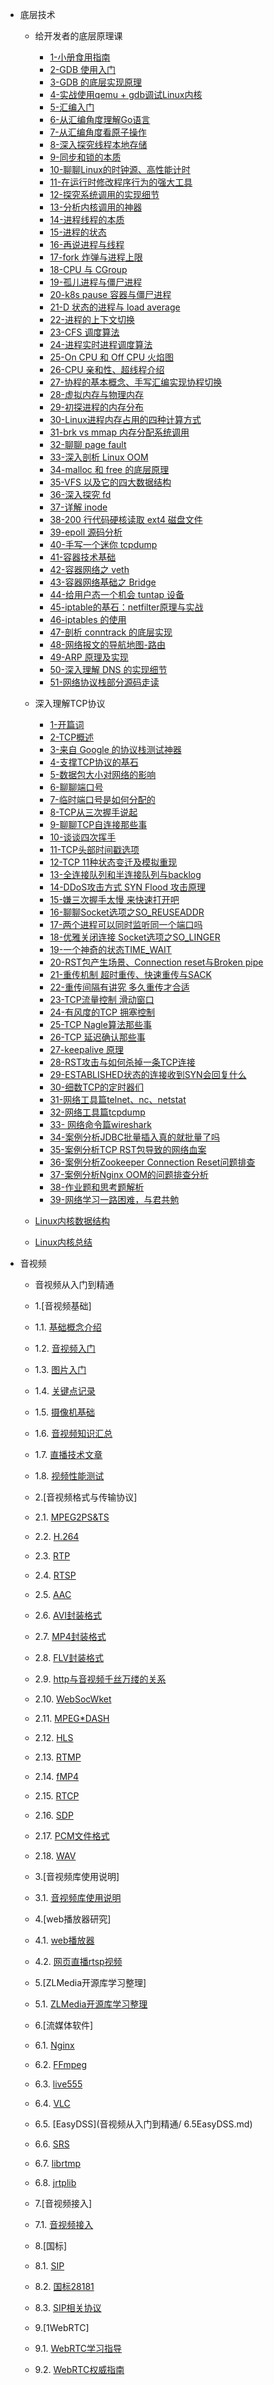 * 底层技术
  * 给开发者的底层原理课
    * [1-小册食用指南](给开发者的底层原理课/1-小册食用指南.md)
    * [2-GDB 使用入门](给开发者的底层原理课/2-GDB%20使用入门.md)
    * [3-GDB 的底层实现原理](给开发者的底层原理课/3-GDB%20的底层实现原理.md)
    * [4-实战使用qemu + gdb调试Linux内核](给开发者的底层原理课/4-实战使用%20qemu%20+%20gdb%20调试%20Linux%20内核以及网络配置)
    * [5-汇编入门](给开发者的底层原理课/5-汇编入门.md)
    * [6-从汇编角度理解Go语言](给开发者的底层原理课/6-从汇编角度理解%20Go%20语言.md)
    * [7-从汇编角度看原子操作](给开发者的底层原理课/7-从汇编角度看原子操作.md)
    * [8-深入探究线程本地存储](给开发者的底层原理课/8-深入探究线程本地存储（TLS）.md)
    * [9-同步和锁的本质](给开发者的底层原理课/9-同步和锁的本质.md)
    * [10-聊聊Linux的时钟源、高性能计时](给开发者的底层原理课/10-聊聊%20Linux%20的时钟源、高性能计时与%20vDSO%20系统调用.md)
    * [11-在运行时修改程序行为的强大工具](给开发者的底层原理课/11-在运行时修改程序行为的强大工具：LD_PRELOAD.md)
    * [12-探究系统调用的实现细节](给开发者的底层原理课/12-探究系统调用的实现细节.md)
    * [13-分析内核调用的神器](给开发者的底层原理课/13-分析内核调用的神器ftrace%20与%20trace-cmd.md)
    * [14-进程线程的本质](给开发者的底层原理课/14-进程线程的本质%20task_struct.md)
    * [15-进程的状态](给开发者的底层原理课/15-进程的状态.md)
    * [16-再说进程与线程](给开发者的底层原理课/16-再说进程与线程.md)
    * [17-fork 炸弹与进程上限](给开发者的底层原理课/17-fork%20炸弹与进程上限.md)
    * [18-CPU 与 CGroup](给开发者的底层原理课/18-CPU%20与%20CGroup.md)
    * [19-孤儿进程与僵尸进程](给开发者的底层原理课/19-孤儿进程与僵尸进程.md)
    * [20-k8s pause 容器与僵尸进程](给开发者的底层原理课/20-k8s%20pause%20容器与僵尸进程.md)
    * [21-D 状态的进程与 load average](给开发者的底层原理课/21-D%20状态的进程与%20load%20average.md)
    * [22-进程的上下文切换](给开发者的底层原理课/22-进程的上下文切换.md)
    * [23-CFS 调度算法](给开发者的底层原理课/23-CFS%20调度算法.md)
    * [24-进程实时进程调度算法](给开发者的底层原理课/24-进程实时进程调度算法.md)
    * [25-On CPU 和 Off CPU 火焰图](给开发者的底层原理课/25-On%20CPU%20和%20Off%20CPU%20火焰图.md)
    * [26-CPU 亲和性、超线程介绍](给开发者的底层原理课/26-CPU%20亲和性、超线程介绍.md)
    * [27-协程的基本概念、手写汇编实现协程切换](给开发者的底层原理课/27-协程的基本概念、手写汇编实现协程切换.md)
    * [28-虚拟内存与物理内存](给开发者的底层原理课/28-虚拟内存与物理内存.md)
    * [29-初探进程的内存分布](给开发者的底层原理课/29-初探进程的内存分布.md)
    * [30-Linux进程内存占用的四种计算方式](给开发者的底层原理课/30-Linux进程内存占用的四种计算方式.md)
    * [31-brk vs mmap 内存分配系统调用](给开发者的底层原理课/31-brk%20vs%20mmap%20内存分配系统调用.md)
    * [32-聊聊 page fault](给开发者的底层原理课/32-聊聊%20page%20fault.md)
    * [33-深入剖析 Linux OOM](给开发者的底层原理课/33-深入剖析%20Linux%20OOM.md)
    * [34-malloc 和 free 的底层原理](给开发者的底层原理课/34-malloc%20和%20free%20的底层原理.md)
    * [35-VFS 以及它的四大数据结构](给开发者的底层原理课/35-VFS%20以及它的四大数据结构.md)
    * [36-深入探究 fd](给开发者的底层原理课/36-深入探究%20fd.md)
    * [37-详解 inode](给开发者的底层原理课/37-详解%20inode.md)
    * [38-200 行代码硬核读取 ext4 磁盘文件](给开发者的底层原理课/38-200%20行代码硬核读取%20ext4%20磁盘文件.md)
    * [39-epoll 源码分析](给开发者的底层原理课/39-epoll%20源码分析.md)
    * [40-手写一个迷你 tcpdump](给开发者的底层原理课/40-手写一个迷你%20tcpdump.md)
    * [41-容器技术基础](给开发者的底层原理课/41-容器技术基础.md)
    * [42-容器网络之 veth](给开发者的底层原理课/42-容器网络之%20veth.md)
    * [43-容器网络基础之 Bridge](给开发者的底层原理课/43-容器网络基础之%20Bridge.md)
    * [44-给用户态一个机会 tuntap 设备](给开发者的底层原理课/44-给用户态一个机会%20tuntap%20设备.md)
    * [45-iptable的基石：netfilter原理与实战](给开发者的底层原理课/45-iptable%20的基石：netfilter%20原理与实战.md)
    * [46-iptables 的使用](给开发者的底层原理课/46-iptables%20的使用.md)
    * [47-剖析 conntrack 的底层实现](给开发者的底层原理课/47-剖析%20conntrack%20的底层实现.md)
    * [48-网络报文的导航地图-路由](给开发者的底层原理课/48-网络报文的导航地图-路由.md)
    * [49-ARP 原理及实现](给开发者的底层原理课/49-ARP%20原理及实现.md)
    * [50-深入理解 DNS 的实现细节](给开发者的底层原理课/50-深入理解%20DNS%20的实现细节.md)
    * [51-网络协议栈部分源码走读](给开发者的底层原理课/51-网络协议栈部分源码走读.md)

  * 深入理解TCP协议
    * [1-开篇词](深入理解TCP协议/1-开篇词%20——%20小册食用指南.md)
    * [2-TCP概述](深入理解TCP协议/2-TCP%20概述%20——%20可靠的、面向连接的、基于字节流、全双工的协议.md)
    * [3-来自 Google 的协议栈测试神器](深入理解TCP协议/3-来自%20Google%20的协议栈测试神器%20——%20packetdrill.md)
    * [4-支撑TCP协议的基石](深入理解TCP协议/4-支撑%20TCP%20协议的基石%20——%20剖析首部字段.md)
    * [5-数据包大小对网络的影响](深入理解TCP协议/5-数据包大小对网络的影响%20——%20MTU%20与%20MSS%20的奥秘.md)
    * [6-聊聊端口号](深入理解TCP协议/6-繁忙的贸易港口%20——%20聊聊端口号.md)
    * [7-临时端口号是如何分配的](深入理解TCP协议/7-临时端口号是如何分配的.md)
    * [8-TCP从三次握手说起](深入理解TCP协议/8-TCP%20恋爱史第一步%20——%20从三次握手说起.md)
    * [9-聊聊TCP自连接那些事](深入理解TCP协议/9-聊聊%20TCP%20自连接那些事.md)
    * [10-谈谈四次挥手](深入理解TCP协议/10-相见时难别亦难%20——%20谈谈四次挥手.md)
    * [11-TCP头部时间戳选项](深入理解TCP协议/11-时光机%20——%20TCP%20头部时间戳选项.md)
    * [12-TCP 11种状态变迁及模拟重现](深入理解TCP协议/12-状态机魔鬼%20——%20TCP%2011%20种状态变迁及模拟重现.md)
    * [13-全连接队列和半连接队列与backlog](深入理解TCP协议/13-另辟蹊径看三次握手%20——%20全连接队列和半连接队列与%20backlog.md)
    * [14-DDoS攻击方式 SYN Flood 攻击原理](深入理解TCP协议/14-原始但德高望重的%20DDoS%20攻击方式%20——%20SYN%20Flood%20攻击原理.md)
    * [15-嫌三次握手太慢 来快速打开吧](深入理解TCP协议/15-嫌三次握手太慢%20——%20来快速打开吧.md)
    * [16-聊聊Socket选项之SO_REUSEADDR](深入理解TCP协议/16-Address%20already%20in%20use%20——%20聊聊%20Socket%20选项之%20SO_REUSEADDR.md)
    * [17-两个进程可以同时监听同一个端口吗](深入理解TCP协议/17-一台主机上两个进程可以同时监听同一个端口吗.md)
    * [18-优雅关闭连接 Socket选项之SO_LINGER](深入理解TCP协议/18-优雅关闭连接%20——%20Socket%20选项之%20SO_LINGER.md)
    * [19-一个神奇的状态TIME_WAIT](深入理解TCP协议/19-%20一个神奇的状态%20——%20TIME_WAIT.md)
    * [20-RST包产生场景、Connection reset与Broken pipe](深入理解TCP协议/20-爱搞事情的%20RST%20包%20——%20产生场景、Connection%20reset%20与%20Broken%20pipe.md)
    * [21-重传机制 超时重传、快速重传与SACK](深入理解TCP协议/21-重传机制%20——%20超时重传、快速重传与%20SACK.md)
    * [22-重传间隔有讲究 多久重传才合适](深入理解TCP协议/22-重传间隔有讲究%20——%20多久重传才合适.md)
    * [23-TCP流量控制 滑动窗口](深入理解TCP协议/23-TCP流量控制%20——%20滑动窗口.md)
    * [24-有风度的TCP 拥塞控制](深入理解TCP协议/24-有风度的%20TCP%20——%20拥塞控制.md)
    * [25-TCP Nagle算法那些事](深入理解TCP协议/25-TCP%20发包的%20hold%20住哥%20——%20Nagle%20算法那些事.md)
    * [26-TCP 延迟确认那些事](深入理解TCP协议/26-TCP%20回包的磨叽姐%20——%20延迟确认那些事.md)
    * [27-keepalive 原理](深入理解TCP协议/27-兄弟你还活着吗%20——%20keepalive%20原理.md)
    * [28-RST攻击与如何杀掉一条TCP连接](深入理解TCP协议/28-TCP%20RST%20攻击与如何杀掉一条%20TCP%20连接.md)
    * [29-ESTABLISHED状态的连接收到SYN会回复什么](深入理解TCP协议/29-ESTABLISHED%20状态的连接收到%20SYN%20会回复什么？.md)
    * [30-细数TCP的定时器们](深入理解TCP协议/30-定时器一览%20——%20细数%20TCP%20的定时器们.md)
    * [31-网络工具篇telnet、nc、netstat](深入理解TCP协议/31-%20网络工具篇（一）%20——%20telnet、nc、netstat.md)
    * [32-网络工具篇tcpdump](深入理解TCP协议/32-%20网络工具篇（二）%20——%20网络包的照妖镜%20%20tcpdump.md)
    * [33- 网络命令篇wireshark](深入理解TCP协议/33-%20网络命令篇（三）%20——%20网络分析屠龙刀%20%20wireshark.md)
    * [34-案例分析JDBC批量插入真的就批量了吗](深入理解TCP协议/34-案例分析%20——%20JDBC%20批量插入真的就批量了吗.md)
    * [35-案例分析TCP RST包导致的网络血案](深入理解TCP协议/35-案例分析%20——%20TCP%20RST%20包导致的网络血案.md)
    * [36-案例分析Zookeeper Connection Reset问题排查](深入理解TCP协议/36-案例分析%20——%20一次%20Zookeeper%20Connection%20Reset%20问题排查.md)
    * [37-案例分析Nginx OOM的问题排查分析](深入理解TCP协议/37-案例分析%20%20——%20一次百万长连接压测%20Nginx%20OOM%20的问题排查分析.md)
    * [38-作业题和思考题解析](深入理解TCP协议/38-作业题和思考题解析.md)
    * [39-网络学习一路困难，与君共勉](深入理解TCP协议/39-网络学习一路困难，与君共勉.md)
  
  * [Linux内核数据结构](Linux内核数据结构.md)
  * [Linux内核总结](Linux内核总结.md)
* 音视频
  * 音视频从入门到精通
  * 1.[音视频基础]
   * 1.1. [基础概念介绍](音视频从入门到精通/1.1基础概念介绍.md)
   * 1.2. [音视频入门](音视频从入门到精通/1.2音视频入门.md)
   * 1.3. [图片入门](音视频从入门到精通/1.3图片入门.md)
   * 1.4. [关键点记录](音视频从入门到精通/1.4关键点记录.md)
   * 1.5. [摄像机基础](音视频从入门到精通/1.5摄像机基础.md)
   * 1.6. [音视频知识汇总](音视频从入门到精通/1.6音视频知识汇总.md)
   * 1.7. [直播技术文章](音视频从入门到精通/1.7直播技术文章.md)
   * 1.8. [视频性能测试](音视频从入门到精通/1.8视频性能测试.md)
  
  * 2.[音视频格式与传输协议]
   * 2.1. [MPEG2PS&TS](音视频从入门到精通/2.1MPEG2PS&TS.md)
   * 2.2. [H.264](音视频从入门到精通/2.2H.264.md)
   * 2.3. [RTP](音视频从入门到精通/2.3RTP.md)
   * 2.4. [RTSP](音视频从入门到精通/2.4RTSP.md)
   * 2.5. [AAC](音视频从入门到精通/2.5AAC.md)
   * 2.6. [AVI封装格式](音视频从入门到精通/2.6AVI封装格式.md)
   * 2.7. [MP4封装格式](音视频从入门到精通/2.7MP4封装格式.md)
   * 2.8. [FLV封装格式](音视频从入门到精通/2.8FSLV封装格式.md)
   * 2.9. [http与音视频千丝万缕的关系](音视频从入门到精通/2.9http与音视频千丝万缕的关系.md)
   * 2.10. [WebSocWket](音视频从入门到精通/2.10websocket.md)
   * 2.11. [MPEG*DASH](音视频从入门到精通/2.11MPEG*DASH.md)
   * 2.12. [HLS](音视频从入门到精通/2.12HLS.md)
   * 2.13. [RTMP](音视频从入门到精通/2.13RTMP.md)
   * 2.14. [fMP4](音视频从入门到精通/2.14fMP4.md)
   * 2.15. [RTCP](音视频从入门到精通/2.15RTCP.md)
   * 2.16. [SDP](音视频从入门到精通/2.16SDP.md)
   * 2.17. [PCM文件格式](音视频从入门到精通/2.17PCM文件格式.md)
   * 2.18. [WAV](音视频从入门到精通/2.18WAV.md)
  
  * 3.[音视频库使用说明]
   * 3.1. [音视频库使用说明](音视频从入门到精通/3.1音视频库使用说明.md)
  
  * 4.[web播放器研究]
   * 4.1. [web播放器](音视频从入门到精通/4.1web播放器.md)  
   * 4.2. [网页直播rtsp视频](音视频从入门到精通/4.2网页直播rtsp视频.md)  
  
  * 5.[ZLMedia开源库学习整理]
   * 5.1. [ZLMedia开源库学习整理](音视频从入门到精通/5.1ZLMedia开源库学习整理.md)
  
  * 6.[流媒体软件]
   * 6.1. [Nginx](音视频从入门到精通/6.1Nginx.md)
   * 6.2. [FFmpeg](音视频从入门到精通/6.2FFmpeg.md)
   * 6.3. [live555](音视频从入门到精通/6.3live555.md)
   * 6.4. [VLC](音视频从入门到精通/6.4VLC.md)
   * 6.5. [EasyDSS](音视频从入门到精通/ 6.5EasyDSS.md)
   * 6.6. [SRS](音视频从入门到精通/6.6SRS.md)
   * 6.7. [librtmp](音视频从入门到精通/6.7librtmp.md)
   * 6.8. [jrtplib](音视频从入门到精通/6.8jrtplib.md)
   
  * 7.[音视频接入]
   * 7.1. [音视频接入](音视频从入门到精通/7.1音视频接入.md)
  
  * 8.[国标]
   * 8.1. [SIP](音视频从入门到精通/8.1SIP.md)
   * 8.2. [国标28181](音视频从入门到精通/8.2国标28181.md) 
   * 8.3. [SIP相关协议](音视频从入门到精通/8.3SIP相关协议.md) 
  
  * 9.[1WebRTC]
   * 9.1. [WebRTC学习指导](音视频从入门到精通/9.1WebRTC学习指导.md)
   * 9.2. [WebRTC权威指南](音视频从入门到精通/9.2WebRTC权威指南.md)